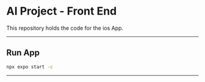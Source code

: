 # AI Project - Front End

This repository holds the code for the ios App.

---

## Run App

```bash
npx expo start -c
```

---
